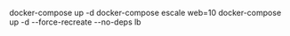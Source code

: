 docker-compose up -d
docker-compose escale web=10
docker-compose up -d --force-recreate --no-deps lb